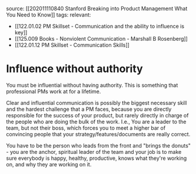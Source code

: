 source: [[202011110840 Stanford Breaking into Product Management What You Need to Know]]
tags: 
relevant: 
- [[122.01.02 PM Skillset - Communication and the ability to influence is key]]
- [[125.009 Books - Nonviolent Communication - Marshall B Rosenberg]]
- [[122.01.12 PM Skillset - Communication Skills]]

# Influence without authority

You must be influential without having authority. This is something that professional PMs work at for a lifetime.

Clear and influential communication is possibly the biggest necessary skill and the hardest challenge that a PM faces, because you are directly responsible for the success of your product, but rarely directly in charge of the people who are doing the bulk of the work. I.e., You are a leader to the team, but not their boss, which forces you to meet a higher bar of convincing people that your strategy/features/documents are really correct. 

You have to be the person who leads from the front and "brings the donuts" - you are the anchor, spiritual leader of the team and your job is to make sure everybody is happy, healthy, productive, knows what they're working on, and why they are working on it.
